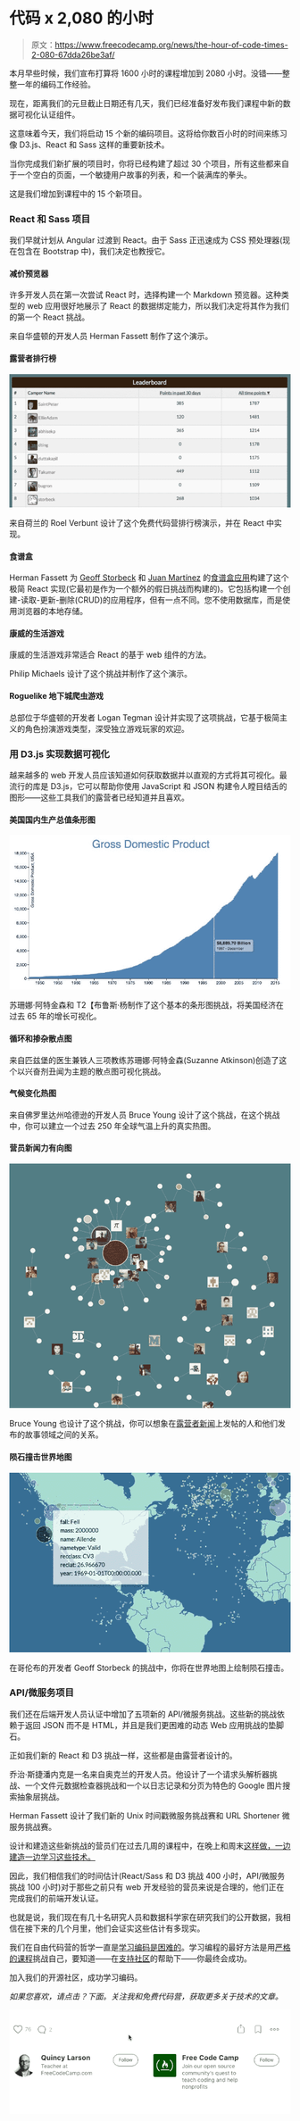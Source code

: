 # 代码 x 2,080 的小时

> 原文：<https://www.freecodecamp.org/news/the-hour-of-code-times-2-080-67dda26be3af/>

本月早些时候，我们宣布打算将 1600 小时的课程增加到 2080 小时。没错——整整一年的编码工作经验。

现在，距离我们的元旦截止日期还有几天，我们已经准备好发布我们课程中新的数据可视化认证组件。

这意味着今天，我们将启动 15 个新的编码项目。这将给你数百小时的时间来练习像 D3.js、React 和 Sass 这样的重要新技术。

当你完成我们新扩展的项目时，你将已经构建了超过 30 个项目，所有这些都来自于一个空白的页面，一个敏捷用户故事的列表，和一个装满库的拳头。

这是我们增加到课程中的 15 个新项目。

### React 和 Sass 项目

我们早就计划从 Angular 过渡到 React。由于 Sass 正迅速成为 CSS 预处理器(现在包含在 Bootstrap 中)，我们决定也教授它。

#### 减价预览器

许多开发人员在第一次尝试 React 时，选择构建一个 Markdown 预览器。这种类型的 web 应用很好地展示了 React 的数据绑定能力，所以我们决定将其作为我们的第一个 React 挑战。

来自华盛顿的开发人员 Herman Fassett 制作了这个演示。

#### 露营者排行榜

![1*H6FqN2QHChTaohuCQAH35w](img/262587cea46a4be8a5ee866efdea03bb.png)

来自荷兰的 Roel Verbunt 设计了这个免费代码营排行榜演示，并在 React 中实现。

#### 食谱盒

Herman Fassett 为 [Geoff Storbeck](http://freecodecamp.com/storbeck) 和 [Juan Martínez](http://gitter.im/jbmartinez) 的[食谱盒应用](http://codepen.io/GeoffStorbeck/full/bVKyzd/)构建了这个极简 React 实现(它最初是作为一个额外的假日挑战而构建的)。它包括构建一个创建-读取-更新-删除(CRUD)的应用程序，但有一点不同。您不使用数据库，而是使用浏览器的本地存储。

#### 康威的生活游戏

康威的生活游戏非常适合 React 的基于 web 组件的方法。

Philip Michaels 设计了这个挑战并制作了这个演示。

#### Roguelike 地下城爬虫游戏

总部位于华盛顿的开发者 Logan Tegman 设计并实现了这项挑战，它基于极简主义的角色扮演游戏类型，深受独立游戏玩家的欢迎。

### 用 D3.js 实现数据可视化

越来越多的 web 开发人员应该知道如何获取数据并以直观的方式将其可视化。最流行的库是 D3.js，它可以帮助你使用 JavaScript 和 JSON 构建令人瞠目结舌的图形——这些工具我们的露营者已经知道并且喜欢。

#### 美国国内生产总值条形图

![1*FVqBe1h9ACl6p4eUa10SCw](img/71e50118148da7fd4445fd375df1434f.png)

苏珊娜·阿特金森和 T2【布鲁斯·杨制作了这个基本的条形图挑战，将美国经济在过去 65 年的增长可视化。

#### 循环和掺杂散点图

来自匹兹堡的医生兼铁人三项教练苏珊娜·阿特金森(Suzanne Atkinson)创造了这个以兴奋剂丑闻为主题的散点图可视化挑战。

#### 气候变化热图

来自佛罗里达州哈德逊的开发人员 Bruce Young 设计了这个挑战，在这个挑战中，你可以建立一个过去 250 年全球气温上升的真实热图。

#### 营员新闻力有向图

![1*_0kMRVEluw7mrLfMl_RWvw](img/fe862eaf04b94816d2f308affe788c06.png)

Bruce Young 也设计了这个挑战，你可以想象在[露营者新闻](http://www.freecodecamp.com/news)上发帖的人和他们发布的故事领域之间的关系。

#### 陨石撞击世界地图

![1*pI4YP8hrPRPm0c0mpJRoHg](img/f2f9a6cde4a2f393ac835d71d75d3f1d.png)

在哥伦布的开发者 Geoff Storbeck 的挑战中，你将在世界地图上绘制陨石撞击。

### API/微服务项目

我们还在后端开发人员认证中增加了五项新的 API/微服务挑战。这些新的挑战依赖于返回 JSON 而不是 HTML，并且是我们更困难的动态 Web 应用挑战的垫脚石。

正如我们新的 React 和 D3 挑战一样，这些都是由露营者设计的。

乔治·斯捷潘内克是一名来自奥克兰的开发人员。他设计了一个请求头解析器挑战、一个文件元数据检查器挑战和一个以日志记录和分页为特色的 Google 图片搜索抽象层挑战。

Herman Fassett 设计了我们新的 Unix 时间戳微服务挑战赛和 URL Shortener 微服务挑战赛。

设计和建造这些新挑战的营员们在过去几周的课程中，在晚上和周末[这样做，一边建造一边学习这些技术。](https://github.com/FreeCodeCamp/FreeCodeCamp/issues?q=milestone%3Ajan2016+is%3Aclosed)

因此，我们相信我们的时间估计(React/Sass 和 D3 挑战 400 小时，API/微服务挑战 100 小时)对于那些之前只有 web 开发经验的营员来说是合理的，他们正在完成我们的前端开发认证。

也就是说，我们现在有几十名研究人员和数据科学家在研究我们的公开数据，我相信在接下来的几个月里，他们会证实这些估计有多现实。

我们在自由代码营的哲学一直是[学习编码是困难的](https://medium.freecodecamp.com/learn-to-code-by-coding-d1e241de81c0)。学习编程的最好方法是用[严格的课程](http://www.freecodecamp.com)挑战自己，要知道——在[支持社区](https://github.com/FreeCodeCamp/FreeCodeCamp/wiki/Official-Free-Code-Camp-Chat-Rooms)的帮助下——你最终会成功。

加入我们的开源社区，成功学习编码。

*如果您喜欢，请点击？下面。关注我和免费代码营，获取更多关于技术的文章。*

![1*31StU5CNIHk8VDkSHWO6nA](img/3092cac655f2f23624a9758a97040b2f.png)